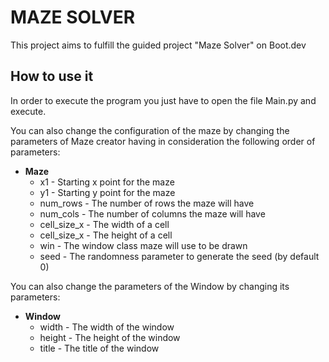 # MAZE SOLVER

This project aims to fulfill the guided project "Maze Solver" on Boot.dev

## How to use it

In order to execute the program you just have to open the file Main.py and execute. 

You can also change the configuration of the maze by changing the parameters of Maze creator having in consideration the following order of parameters:

* **Maze**
    * x1 - Starting x point for the maze
    * y1 - Starting y point for the maze
    * num_rows - The number of rows the maze will have
    * num_cols - The number of columns the maze will have
    * cell_size_x - The width of a cell
    * cell_size_x - The height of a cell
    * win - The window class maze will use to be drawn
    * seed - The randomness parameter to generate the seed (by default 0)

You can also change the parameters of the Window by changing its parameters:

* **Window**
    * width - The width of the window
    * height - The height of the window
    * title - The title of the window
